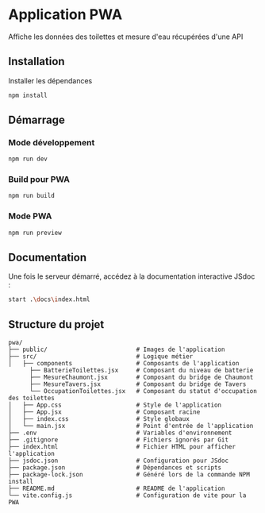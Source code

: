 # Application PWA 

Affiche les données des toilettes et mesure d'eau récupérées d'une API

## Installation 

Installer les dépendances
```bash
npm install
```
## Démarrage

### Mode développement
```bash
npm run dev
```

### Build pour PWA
```bash
npm run build
```

### Mode PWA
```bash
npm run preview
```

## Documentation
Une fois le serveur démarré, accédez à la documentation interactive JSdoc :
```bash
start .\docs\index.html
```

## Structure du projet

```
pwa/
├── public/                         # Images de l'application
├── src/                            # Logique métier
│   ├── components                  # Composants de l'application
      ├── BatterieToilettes.jsx     # Composant du niveau de batterie
      ├── MesureChaumont.jsx        # Composant du bridge de Chaumont
      ├── MesureTavers.jsx          # Composant du bridge de Tavers
      └── OccupationToilettes.jsx   # Composant du statut d'occupation des toilettes
│   ├── App.css                     # Style de l'application
│   ├── App.jsx                     # Composant racine
│   ├── index.css                   # Style globaux
│   └── main.jsx                    # Point d'entrée de l'application 
├── .env                            # Variables d'environnement
├── .gitignore                      # Fichiers ignorés par Git
├── index.html                      # Fichier HTML pour afficher l'application
├── jsdoc.json                      # Configuration pour JSdoc
├── package.json                    # Dépendances et scripts
├── package-lock.json               # Généré lors de la commande NPM install
├── README.md                       # README de l'application
└── vite.config.js                  # Configuration de vite pour la PWA
```